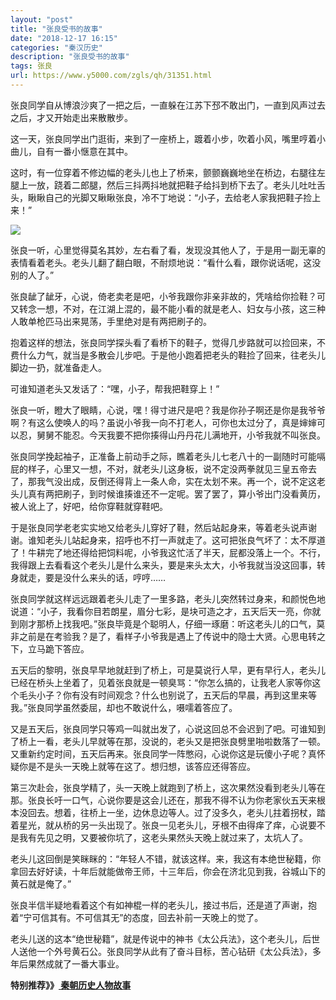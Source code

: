 ```yaml
---
layout: "post"
title: "张良受书的故事"
date: "2018-12-17 16:15"
categories: "秦汉历史"
description: "张良受书的故事"
tags: 张良
url: https://www.y5000.com/zgls/qh/31351.html
---
```






张良同学自从博浪沙爽了一把之后，一直躲在江苏下邳不敢出门，一直到风声过去之后，才又开始走出来散散步。

这一天，张良同学出门逛街，来到了一座桥上，踱着小步，吹着小风，嘴里哼着小曲儿，自有一番小惬意在其中。

这时，有一位穿着不修边幅的老头儿也上了桥来，颤颤巍巍地坐在桥边，右腿往左腿上一放，跷着二郎腿，然后三抖两抖地就把鞋子给抖到桥下去了。老头儿吐吐舌头，瞅瞅自己的光脚又瞅瞅张良，冷不丁地说：“小子，去给老人家我把鞋子捡上来！”

![](https://img.y5000.com/uploads/allimg/180710/8-1PG0131015521.jpg)

张良一听，心里觉得莫名其妙，左右看了看，发现没其他人了，于是用一副无辜的表情看着老头。老头儿翻了翻白眼，不耐烦地说：“看什么看，跟你说话呢，这没别的人了。”

张良龇了龇牙，心说，倚老卖老是吧，小爷我跟你非亲非故的，凭啥给你捡鞋？可又转念一想，不对，在江湖上混的，最不能小看的就是老人、妇女与小孩，这三种人敢单枪匹马出来晃荡，手里绝对是有两把刷子的。

抱着这样的想法，张良同学探头看了看桥下的鞋子，觉得几步路就可以捡回来，不费什么力气，就当是多散会儿步吧。于是他小跑着把老头的鞋捡了回来，往老头儿脚边一扔，就准备走人。

可谁知道老头又发话了：“嘿，小子，帮我把鞋穿上！”

张良一听，瞪大了眼睛，心说，嘿！得寸进尺是吧？我是你孙子啊还是你是我爷爷啊？有这么使唤人的吗？虽说小爷我一向不打老人，可你也太过分了，真是婶婶可以忍，舅舅不能忍。今天我要不把你揍得山丹丹花儿满地开，小爷我就不叫张良。

张良同学挽起袖子，正准备上前动手之际，瞧着老头儿七老八十的一副随时可能嗝屁的样子，心里又一想，不对，就老头儿这身板，说不定没两拳就见三皇五帝去了，那我气没出成，反倒还得背上一条人命，实在太划不来。再一个，说不定这老头儿真有两把刷子，到时候谁揍谁还不一定呢。罢了罢了，算小爷出门没看黄历，被人讹上了，好吧，给你穿鞋就穿鞋吧。

于是张良同学老老实实地又给老头儿穿好了鞋，然后站起身来，等着老头说声谢谢。谁知老头儿站起身来，招呼也不打一声就走了。这可把张良气坏了：太不厚道了！牛耕完了地还得给把饲料呢，小爷我这忙活了半天，屁都没落上一个。不行，我得跟上去看看这个老头儿是什么来头，要是来头太大，小爷我就当没这回事，转身就走，要是没什么来头的话，哼哼……

张良同学就这样远远跟着老头儿走了一里多路，老头儿突然转过身来，和颜悦色地说道：“小子，我看你目若朗星，眉分七彩，是块可造之才，五天后天一亮，你就到刚才那桥上找我吧。”张良毕竟是个聪明人，仔细一琢磨：听这老头儿的口气，莫非之前是在考验我？是了，看样子小爷我是遇上了传说中的隐士大贤。心思电转之下，立马跪下答应。

五天后的黎明，张良早早地就赶到了桥上，可是莫说行人早，更有早行人，老头儿已经在桥头上坐着了，见着张良就是一顿臭骂：“你怎么搞的，让我老人家等你这个毛头小子？你有没有时间观念？什么也别说了，五天后的早晨，再到这里来等我。”张良同学虽然委屈，却也不敢说什么，嗫嚅着答应了。

又是五天后，张良同学只等鸡一叫就出发了，心说这回总不会迟到了吧。可谁知到了桥上一看，老头儿早就等在那，没说的，老头又是把张良劈里啪啦数落了一顿。又重新约定时间，五天后再来。张良同学一阵憋闷，心说你这是玩傻小子呢？真怀疑你是不是头一天晚上就等在这了。想归想，该答应还得答应。

第三次赴会，张良学精了，头一天晚上就跑到了桥上，这次果然没看到老头儿等在那。张良长吁一口气，心说你要是这会儿还在，那我不得不认为你老家伙五天来根本没回去。想着，往桥上一坐，边休息边等人。过了没多久，老头儿拄着拐杖，踏着星光，就从桥的另一头出现了。张良一见老头儿，牙根不由得痒了痒，心说要不是我有先见之明，又要被你坑了，这老头果然头天晚上就过来了，太坑人了。

老头儿这回倒是笑眯眯的：“年轻人不错，就该这样。来，我这有本绝世秘籍，你拿回去好好读，十年后就能做帝王师，十三年后，你会在济北见到我，谷城山下的黄石就是俺了。”

张良半信半疑地看着这个有如神棍一样的老头儿，接过书后，还是道了声谢，抱着“宁可信其有。不可信其无”的态度，回去补前一天晚上的觉了。

老头儿送的这本“绝世秘籍”，就是传说中的神书《太公兵法》，这个老头儿，后世人送他一个外号黄石公。张良同学从此有了奋斗目标，苦心钻研《太公兵法》，多年后果然成就了一番大事业。

**特别推荐》》[ 秦朝历史人物故事](https://www.y5000.com/zgls/qh/31428.html)**
